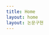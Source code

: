 ```yaml
---
title: Home
layout: home
layout: 논문구현
---
```


<script src="https://gist.github.com/kimk-ki/8b8b3a77b04e7a85b42c02fd4dd8c2cd.js"></script>

<script src="https://gist.github.com/kimk-ki/c70aca667ad69339c2c43820aafdcd47.js"></script>

<script src="https://gist.github.com/kimk-ki/c84de12fc38f3038495eb037ebc234e5.js"></script>

<script src="https://gist.github.com/kimk-ki/1327618704e45ec19e311743f67cdb16.js"></script>

<script src="https://gist.github.com/kimk-ki/588f084278c9ba70b516b22cc3008c1a.js"></script>

<script src="https://gist.github.com/kimk-ki/fe42f5adc87cb28b54c75bacf7438f1a.js"></script>

<script src="https://gist.github.com/kimk-ki/63a77b0285fa063d131df5ef1652acb1.js"></script>
